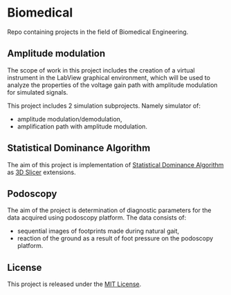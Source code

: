 # Biomedical

Repo containing projects in the field of Biomedical Engineering.

## Amplitude modulation

The scope of work in this project includes the creation of a virtual instrument in the LabView graphical environment, which will be used to analyze the properties of the voltage gain path with amplitude modulation for simulated signals.

This project includes 2 simulation subprojects. Namely simulator of:
- amplitude modulation/demodulation,
- amplification path with amplitude modulation.

## Statistical Dominance Algorithm

The aim of this project is implementation of [Statistical Dominance Algorithm](https://home.agh.edu.pl/~pioro/sda/) as [3D Slicer](https://www.slicer.org/) extensions.

## Podoscopy

The aim of the project is determination of diagnostic parameters for the data acquired using podoscopy platform. The data consists of:

- sequential images of footprints made during natural gait,
- reaction of the ground as a result of foot pressure on the podoscopy platform.

## License

This project is released under the [MIT License](LICENSE).